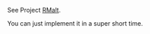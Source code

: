 
See Project [RMalt](https://github.com/thautwarm/RBNF/tree/master/demos).

You can just implement it in a super short time. 
